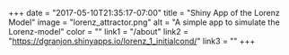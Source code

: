 +++
  date = "2017-05-10T21:35:17-07:00"
  title = "Shiny App of the Lorenz Model"
  image = "lorenz_attractor.png"
  alt = "A simple app to simulate the Lorenz-model"
  color = ""
  link1 = "/about"
  link2 = "https://dgranjon.shinyapps.io/lorenz_1_initialcond/"
  link3 = ""
+++
    